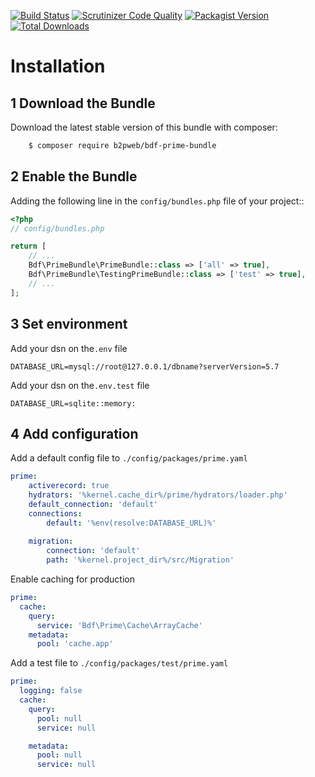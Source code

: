 
[![Build Status](https://travis-ci.com/b2pweb/bdf-prime-bundle.svg?branch=master)](https://travis-ci.com/b2pweb/bdf-prime-bundle)
[![Scrutinizer Code Quality](https://scrutinizer-ci.com/g/b2pweb/bdf-prime-bundle/badges/quality-score.png?b=master)](https://scrutinizer-ci.com/g/b2pweb/bdf-prime-bundle/?branch=master)
[![Packagist Version](https://img.shields.io/packagist/v/b2pweb/bdf-prime-bundle.svg)](https://packagist.org/packages/b2pweb/bdf-prime-bundle)
[![Total Downloads](https://img.shields.io/packagist/dt/b2pweb/bdf-prime-bundle.svg)](https://packagist.org/packages/b2pweb/bdf-prime-bundle)

Installation
============

1 Download the Bundle
---------------------

Download the latest stable version of this bundle with composer:

```bash
    $ composer require b2pweb/bdf-prime-bundle
```

2 Enable the Bundle
-------------------

Adding the following line in the ``config/bundles.php`` file of your project::

```php
<?php
// config/bundles.php

return [
    // ...
    Bdf\PrimeBundle\PrimeBundle::class => ['all' => true],
    Bdf\PrimeBundle\TestingPrimeBundle::class => ['test' => true],
    // ...
];
```

3 Set environment
-----------------

Add your dsn on the`.env` file

```
DATABASE_URL=mysql://root@127.0.0.1/dbname?serverVersion=5.7
```

Add your dsn on the`.env.test` file

```
DATABASE_URL=sqlite::memory:
```

4 Add configuration
-------------------

Add a default config file to `./config/packages/prime.yaml`

```yaml
prime:
    activerecord: true
    hydrators: '%kernel.cache_dir%/prime/hydrators/loader.php'
    default_connection: 'default'
    connections:
        default: '%env(resolve:DATABASE_URL)%'
    
    migration:
        connection: 'default'
        path: '%kernel.project_dir%/src/Migration'
```

Enable caching for production

```yaml
prime:
  cache:
    query:
      service: 'Bdf\Prime\Cache\ArrayCache'
    metadata:
      pool: 'cache.app'
```

Add a test file to `./config/packages/test/prime.yaml`

```yaml
prime:
  logging: false
  cache:
    query:
      pool: null
      service: null

    metadata:
      pool: null
      service: null
```

